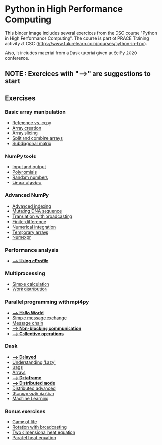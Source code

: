 # Python in High Performance Computing

This binder image includes several exercices from the CSC course "Python in High Performance Computing". The course is part of PRACE Training activity at CSC (https://www.futurelearn.com/courses/python-in-hpc). 

Also, it includes material from a Dask tutorial given at SciPy 2020 conference.

## NOTE : Exercices with "-->" are suggestions to start

## Exercises


### Basic array manipulation

 - [Reference vs. copy](numpy/reference-copy)
 - [Array creation](numpy/array-creation)
 - [Array slicing](numpy/array-slicing)
 - [Split and combine arrays](numpy/split-combine)
 - [Subdiagonal matrix](numpy/subdiagonal-matrix)

### NumPy tools

 - [Input and output](numpy/input-output)
 - [Polynomials](numpy/polynomials)
 - [Random numbers](numpy/random-numbers)
 - [Linear algebra](numpy/linear-algebra)

### Advanced NumPy

 - [Advanced indexing](numpy/advanced-indexing)
 - [Mutating DNA sequence](numpy/dna-mutation)
 - [Translation with broadcasting](numpy/broadcast-translation)
 - [Finite-difference](numpy/finite-difference)
 - [Numerical integration](numpy/integration)
 - [Temporary arrays](numpy/temporary-arrays)
 - [Numexpr](numpy/numexpr)

### Performance analysis

 - **[--> Using cProfile](performance/cprofile)**

### Multiprocessing

 - [Simple calculation](multiprocessing/simple-calculation)
 - [Work distribution](multiprocessing/work-distribution)

### Parallel programming with mpi4py

 - **[--> Hello World](mpi/hello-world)**
 - [Simple message exchange](mpi/message-exchange)
 - [Message chain](mpi/message-chain)
 - **[--> Non-blocking communication](mpi/non-blocking)**
 - **[--> Collective operations](mpi/collectives)**

### Dask

 - **[--> Delayed](dask/01_dask.delayed.ipynb)**
 - [Understanding 'Lazy'](dask/01x_lazy.ipynb)
 - [Bags](dask/02_bag.ipynb)
 - [Arrays](dask/03_array.ipynb)
 - **[--> Dataframe](dask/04_dataframe.ipynb)**
 - **[--> Distributed mode](dask/05_distributed.ipynb)**
 - [Distributed advanced](dask/06_distributed_advanced.ipynb)
 - [Storage optimization](dask/07_dataframe_storage.ipynb)
 - [Machine Learning](dask/08_machine_learning.ipynb)

### Bonus exercises

 - [Game of life](numpy/game-of-life)
 - [Rotation with broadcasting](numpy/broadcast-rotation)
 - [Two dimensional heat equation](numpy/heat-equation)
 - [Parallel heat equation](mpi/heat-equation)

